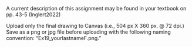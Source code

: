 A current description of this assignment may be found in your textbook on pp. 43-5 (Inglert2022)

Upload only the final drawing to Canvas (i.e., 504 px X 360 px. @ 72 dpi.) Save as a png or jpg file before uploading with the following naming convention: “Ex19_yourlastnameF.png.”

